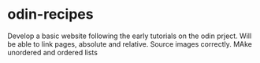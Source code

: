 # odin-recipes
Develop a basic website following the early tutorials on the odin prject.
Will be able to link pages, absolute and relative.
Source images correctly.
MAke unordered and ordered lists
